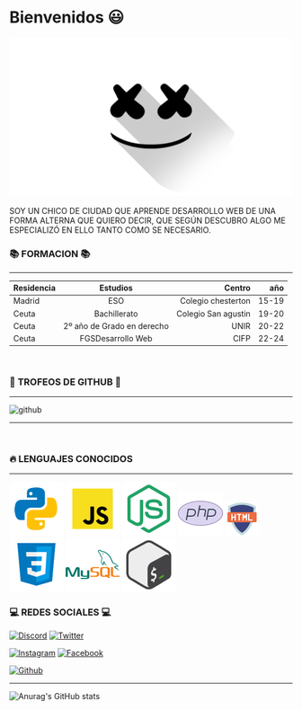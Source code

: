 # **Bienvenidos** 😃

![FONDO](marshmello-dj-minimalist-logo_1920x1080_xtrafondos.com.jpg)

SOY UN CHICO DE CIUDAD QUE APRENDE DESARROLLO WEB DE UNA FORMA ALTERNA QUE QUIERO DECIR, QUE SEGÚN DESCUBRO ALGO ME ESPECIALIZÓ EN ELLO TANTO COMO SE NECESARIO.


### 📚 **FORMACION** 📚
<hr />

|Residencia|Estudios|Centro|año|
|:---|:---:|---:|---:|
|Madrid| ESO| Colegio chesterton|15-19|
|Ceuta|Bachillerato|Colegio San agustin|19-20|
|Ceuta| 2º año de Grado en derecho| UNIR|20-22|
|Ceuta| FGSDesarrollo Web| CIFP| 22-24|

<br />

### 🔱 **TROFEOS DE GITHUB** 🔱
<hr />

![github](https://github-profile-trophy.vercel.app/?username=MarcosDominguezVega&theme=radical&no-frame=false&no-bg=false&margin-w=4)
<hr />

<br />



### 🔥 **LENGUAJES CONOCIDOS** 
<hr />

![PYTHON](icons8-python.svg)
![JAVASCRIPT](icons8-javascript.svg)
![NODEJS](icons8-node-js.svg)
![PHP](icons8-php-logo.svg)
![HTML](icons8-html-60.png)
![CSS](icons8-css3.svg)
![MYSQL](icons8-mysql-logo.svg)
![BASH](icons8-bash.svg)
### 💻 **REDES SOCIALES** 💻 

[![Discord](https://img.shields.io/badge/Discord-Sxcram02-5865F2?style=for-the-badge&logo=discord&logoColor=white&labelColor=101010)](https://Sxcram02.com/discord) [![Twitter](https://img.shields.io/badge/Twitter-@Sxcram02-f5b041?style=for-the-badge&logo=twitter&logoColor=white&labelColor=101010)](https://twitter.com/Sxcram02)

[![Instagram](https://img.shields.io/badge/Instagram-@Sxcram.02-9b59b6?style=for-the-badge&logo=instagram&logoColor=white&labelColor=101010)](https://instagram.com/Sxcram.02) [![Facebook](https://img.shields.io/badge/Facebook-@Sxcram02-2874a6?style=for-the-badge&logo=facebook&logoColor=white&labelColor=101010)](https://facebook.com/Sxcram02)

[![Github](https://img.shields.io/badge/GITHUB-@Sxcram02-2ecc71?style=for-the-badge&logo=github&logoColor=white&labelColor=101010)](https://github.com/Sxcram02)

<hr />

![Anurag's GitHub stats](https://github-readme-stats.vercel.app/api?username=MarcosDominguezVega&show_icons=true&theme=nightowl&bg_color=DEG,75b9ed,000000,5b139f)



